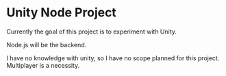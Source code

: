 # Unity Node Project

Currently the goal of this project is to experiment with Unity.

Node.js will be the backend.

I have no knowledge with unity, so I have no scope planned for this project. Multiplayer is a necessity. 
